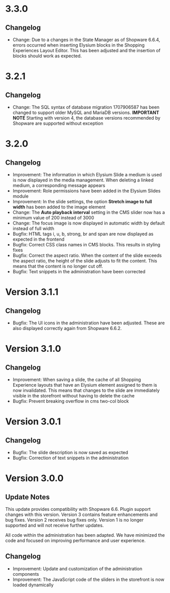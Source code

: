 # 3.3.0

## Changelog
- Change: Due to a changes in the State Manager as of Shopware 6.6.4, errors occurred when inserting Elysium blocks in the Shopping Experiences Layout Editor. This has been adjusted and the insertion of blocks should work as expected.

# 3.2.1

## Changelog
- Change: The SQL syntax of database migration 1707906587 has been changed to support older MySQL and MariaDB versions. **IMPORTANT NOTE** Starting with version 4, the database versions recommended by Shopware are supported without exception

# 3.2.0

## Changelog
- Improvement: The information in which Elysium Slide a medium is used is now displayed in the media management. When deleting a linked medium, a corresponding message appears
- Improvement: Role permissions have been added in the Elysium Slides module
- Improvement: In the slide settings, the option **Stretch image to full width** has been added to the image element
- Change: The **Auto playback interval** setting in the CMS slider now has a minimum value of 200 instead of 3000
- Change: The focus image is now displayed in automatic width by default instead of full width
- Bugfix: HTML tags i, u, b, strong, br and span are now displayed as expected in the frontend
- Bugfix: Correct CSS class names in CMS blocks. This results in styling fixes
- Bugfix: Correct the aspect ratio. When the content of the slide exceeds the aspect ratio, the height of the slide adjusts to fit the content. This means that the content is no longer cut off.
- Bugfix: Text snippets in the administration have been corrected

# Version 3.1.1

## Changelog
- Bugfix: The UI icons in the administration have been adjusted. These are also displayed correctly again from Shopware 6.6.2.

# Version 3.1.0

## Changelog
- Improvement: When saving a slide, the cache of all Shopping Experience layouts that have an Elysium element assigned to them is now invalidated. This means that changes to the slide are immediately visible in the storefront without having to delete the cache
- Bugfix: Prevent breaking overflow in cms two-col block 

# Version 3.0.1

## Changelog
- Bugfix: The slide description is now saved as expected
- Bugfix: Correction of text snippets in the administration

# Version 3.0.0

## Update Notes
This update provides compatibility with Shopware 6.6. Plugin support changes with this version. Version 3 contains feature enhancements and bug fixes. Version 2 receives bug fixes only. Version 1 is no longer supported and will not receive further updates.

All code within the administration has been adapted. We have minimized the code and focused on improving performance and user experience. 

## Changelog
- Improvement: Update and customization of the administration components
- Improvement: The JavaScript code of the sliders in the storefront is now loaded dynamically
